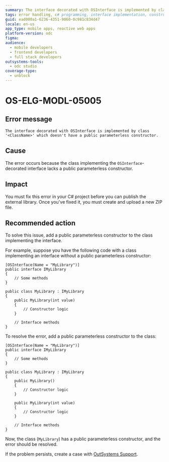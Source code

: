 ```yaml
---
summary: The interface decorated with OSInterface is implemented by class '<ClassName>' which doesn't have a public parameterless constructor.
tags: error handling, c# programming, interface implementation, constructor definition, library publishing
guid: ead000a1-6236-4351-9060-0c981c834d47
locale: en-us
app_type: mobile apps, reactive web apps
platform-version: odc
figma:
audience:
  - mobile developers
  - frontend developers
  - full stack developers
outsystems-tools:
  - odc studio
coverage-type:
  - unblock
---
```


# OS-ELG-MODL-05005

## Error message

`The interface decorated with OSInterface is implemented by class '<ClassName>' which doesn't have a public parameterless constructor.`

## Cause

The error occurs because the class implementing the `OSInterface`-decorated interface lacks a public parameterless constructor.

## Impact

You must fix this error in your C# project before you can publish the external library. Once you've fixed it, you must create and upload a new ZIP file.

## Recommended action

To solve this issue, add a public parameterless constructor to the class implementing the interface.

For example, suppose you have the following code with a class implementing an interface without a public parameterless constructor:

    [OSInterface(Name = "MyLibrary")]
    public interface IMyLibrary
    {
        // Some methods
    }

    public class MyLibrary : IMyLibrary
    {
        public MyLibrary(int value)
        {
            // Constructor logic
        }

        // Interface methods
    }

To resolve the error, add a public parameterless constructor to the class:

    [OSInterface(Name = "MyLibrary")]
    public interface IMyLibrary
    {
        // Some methods
    }

    public class MyLibrary : IMyLibrary
    {
        public MyLibrary()
        {
            // Constructor logic
        }

        public MyLibrary(int value)
        {
            // Constructor logic
        }

        // Interface methods
    }

Now, the class (`MyLibrary`) has a public parameterless constructor, and the error should be resolved.

If the problem persists, create a case with [OutSystems Support](https://www.outsystems.com/support/portal/open-support-case?ErrorCode=OS-ELG-MODL-05005).
